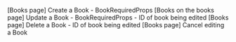 [Books page] Create a Book
    - BookRequiredProps
[Books on the books page] Update a Book
    - BookRequiredProps
    - ID of book being edited
[Books page] Delete a Book
    - ID of book being edited
[Books page] Cancel editing a Book